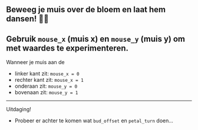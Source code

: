 Beweeg je muis over de bloem en laat hem dansen! 💃🕺
---
Gebruik `mouse_x` (muis x) en `mouse_y` (muis y) om met waardes te experimenteren.
---
Wanneer je muis aan de
- linker kant zit: `mouse_x = 0`
- rechter kant zit: `mouse_x = 1`
- onderaan zit: `mouse_y = 0`
- bovenaan zit: `mouse_y = 1`
---
Uitdaging!
- Probeer er achter te komen wat `bud_offset` en `petal_turn` doen...